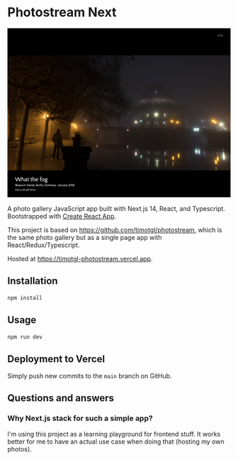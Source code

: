# Photostream Next

![Screenshot of app](public/screenshot.png 'Screenshot of app')

A photo gallery JavaScript app built with Next.js 14, React, and Typescript. Bootstrapped with [Create React App](https://github.com/facebook/create-react-app).

This project is based on https://github.com/timotgl/photostream, which is the same photo gallery but as a single page app with React/Redux/Typescript.

Hosted at https://timotgl-photostream.vercel.app.

## Installation

```
npm install
```

## Usage

```
npm run dev
```

## Deployment to Vercel

Simply push new commits to the `main` branch on GitHub.

## Questions and answers

### Why Next.js stack for such a simple app?

I'm using this project as a learning playground for frontend stuff. It works better for me to have an actual use case when doing that (hosting my own photos).
